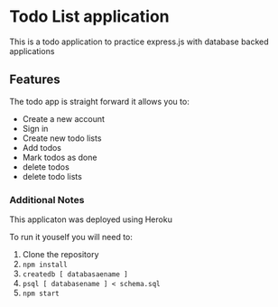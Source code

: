 # Todo List application
This is a todo application to practice express.js with database backed applications

## Features
The todo app is straight forward it allows you to:
- Create a new account
- Sign in
- Create new todo lists
- Add todos
- Mark todos as done
- delete todos
- delete todo lists

### Additional Notes
This applicaton was deployed using Heroku

To run it youself you will need to:

1. Clone the repository
2. `npm install`
3. `createdb [ databasaename ]`
4. `psql [ databasename ] < schema.sql`
5. `npm start`